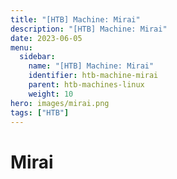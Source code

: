 ```yaml
---
title: "[HTB] Machine: Mirai"
description: "[HTB] Machine: Mirai"
date: 2023-06-05
menu:
  sidebar:
    name: "[HTB] Machine: Mirai"
    identifier: htb-machine-mirai
    parent: htb-machines-linux
    weight: 10
hero: images/mirai.png
tags: ["HTB"]
---
```


# Mirai